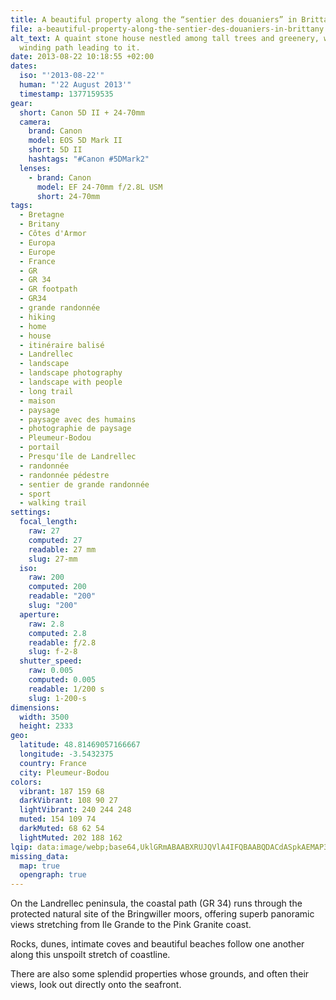 ```yaml
---
title: A beautiful property along the “sentier des douaniers” in Brittany
file: a-beautiful-property-along-the-sentier-des-douaniers-in-brittany.jpg
alt_text: A quaint stone house nestled among tall trees and greenery, with a
  winding path leading to it.
date: 2013-08-22 10:18:55 +02:00
dates:
  iso: "'2013-08-22'"
  human: "'22 August 2013'"
  timestamp: 1377159535
gear:
  short: Canon 5D II + 24-70mm
  camera:
    brand: Canon
    model: EOS 5D Mark II
    short: 5D II
    hashtags: "#Canon #5DMark2"
  lenses:
    - brand: Canon
      model: EF 24-70mm f/2.8L USM
      short: 24-70mm
tags:
  - Bretagne
  - Britany
  - Côtes d'Armor
  - Europa
  - Europe
  - France
  - GR
  - GR 34
  - GR footpath
  - GR34
  - grande randonnée
  - hiking
  - home
  - house
  - itinéraire balisé
  - Landrellec
  - landscape
  - landscape photography
  - landscape with people
  - long trail
  - maison
  - paysage
  - paysage avec des humains
  - photographie de paysage
  - Pleumeur-Bodou
  - portail
  - Presqu'île de Landrellec
  - randonnée
  - randonnée pédestre
  - sentier de grande randonnée
  - sport
  - walking trail
settings:
  focal_length:
    raw: 27
    computed: 27
    readable: 27 mm
    slug: 27-mm
  iso:
    raw: 200
    computed: 200
    readable: "200"
    slug: "200"
  aperture:
    raw: 2.8
    computed: 2.8
    readable: ƒ/2.8
    slug: f-2-8
  shutter_speed:
    raw: 0.005
    computed: 0.005
    readable: 1/200 s
    slug: 1-200-s
dimensions:
  width: 3500
  height: 2333
geo:
  latitude: 48.81469057166667
  longitude: -3.5432375
  country: France
  city: Pleumeur-Bodou
colors:
  vibrant: 187 159 68
  darkVibrant: 108 90 27
  lightVibrant: 240 244 248
  muted: 154 109 74
  darkMuted: 68 62 54
  lightMuted: 202 188 162
lqip: data:image/webp;base64,UklGRmABAABXRUJQVlA4IFQBAABQDACdASpkAEMAP3GoyFo0rKkqrrgK8pAuCWUA1Mgtji9wO3X0h1MmpGiUenfLS4MQxty1hnl/r5UUSTGZO+H90h4oe6RDI21rNWy1hNhlJLY+OOXFfbm2a9GJH1O53M4n++rMv4DGQdfHAAD+YBS62BHOJ42Ok83nJzvp8sNPAKo9vqzcHo4wxbuZZFqryu7rRX9PHIInz1kqg81K9VvlaYMS148+uog7wARBszzoLdTCzJr467A8HnKeuNqd/NwNlTbzF2dFCSGxCc9X5pDdTZ/k7sAx7nOhwusMjTmAktIoAQVSleEbeyHDsm4opjnpoBiUb2WXvLaG7H20izsrnAUUQd7HvThXgreOaWZZRl4S28tseu7q+32taeQlbFPUI4CTiyGQursAJ8uSWjNiDd2o1c57F56SUaU+BP4oZorzECEVXI7A+/c98PdGC7qJiAAA
missing_data:
  map: true
  opengraph: true
---
```


On the Landrellec peninsula, the coastal path (GR 34) runs through the protected natural site of the Bringwiller moors, offering superb panoramic views stretching from Ile Grande to the Pink Granite coast.

Rocks, dunes, intimate coves and beautiful beaches follow one another along this unspoilt stretch of coastline.

There are also some splendid properties whose grounds, and often their views, look out directly onto the seafront.
